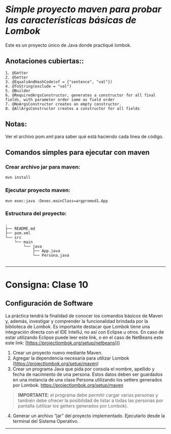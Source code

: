 # ***Simple proyecto maven para probar las características básicas de Lombok***

Este es un proyecto único de Java donde practiqué lombok. 

## Anotaciones cubiertas::


````
1. @Getter
2. @Setter
3. @EqualsAndHashCode(of = {"sentence", "val"})
4. @ToString(exclude = "val")
5. @Builder
6. @RequiredArgsConstructor, generates a constructor for all final fields, with parameter order same as field order
7. @NoArgsConstructor creates an empty constructor.
8. @AllArgsConstructor creates a constructor for all fields
````
## **Notas:**
Ver el archivo pom.xml para saber qué está haciendo cada línea de código.

## **Comandos simples para ejecutar con maven**


### Crear archivo jar para maven:
```
mvn install
```

### Ejecutar proyecto maven:
```
mvn exec:java -Dexec.mainClass=argpromod1.App
```

### Estructura del proyecto:
```
.
├── README.md
├── pom.xml
└── src
    └── main
        └── java
            ├── App.java
            └── Persona.java
   
```

------

# Consigna: **Clase 10**

## **Configuración de Software**  

La práctica tendrá la finalidad de conocer los comandos básicos de Maven y, además, investigar y comprender la funcionalidad brindada por la biblioteca de Lombok. Es importante destacar que Lombok tiene una integración directa con el IDE IntelliJ, no así con Eclipse u otros. En caso de estar utilizando Eclipse puede leer este link, o en el caso de NetBeans este  este  link: [https://projectlombok.org/setup/netbeans]()

1. Crear un proyecto nuevo mediante Maven.
2. Agregar la dependencia necesaria para utilizar  Lombok (https://projectlombok.org/setup/maven)
3. Crear un programa Java que pida por consola el nombre, apellido y fecha de nacimiento de una persona. Estos datos deben ser guardados en una instancia de una clase Persona utilizando los setters generados por Lombok. https://projectlombok.org/setup/maven
>**IMPORTANTE**: el programa debe permitir cargar varias personas y también debe ofrecer la posibilidad de listar a todas las personas por pantalla (utilizar los getters generados por Lombok).
4. Generar un archivo “jar” del proyecto implementado. Ejecutarlo desde la terminal del Sistema Operativo.

------
